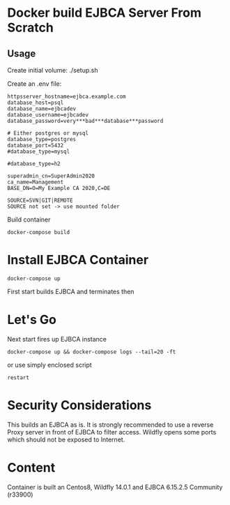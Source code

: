 # Docker build EJBCA Server From Scratch

## Usage

Create initial volume: ./setup.sh

Create an .env file:

    httpsserver_hostname=ejbca.example.com
    database_host=psql
    database_name=ejbcadev
    database_username=ejbcadev
    database_password=very***bad***database***password
    
    # Either postgres or mysql
    database_type=postgres
    database_port=5432
    #database_type=mysql

    #database_type=h2
    
    superadmin_cn=SuperAdmin2020
    ca_name=Management
    BASE_DN=O=My Example CA 2020,C=DE

    SOURCE=SVN|GIT|REMOTE
    SOURCE not set -> use mounted folder



Build container

    docker-compose build

# Install EJBCA Container

    docker-compose up

First start builds EJBCA and terminates then

# Let's Go

Next start fires up EJBCA instance

    docker-compose up && docker-compose logs --tail=20 -ft

or use simply enclosed script

    restart

# Security Considerations

This builds an EJBCA as is. It is strongly recommended to use a reverse Proxy
server in front of EJBCA to filter access.
Wildfly opens some ports which should not be exposed to Internet.

# Content

Container is built an Centos8, Wildfly 14.0.1 and EJBCA 6.15.2.5 Community (r33900)

